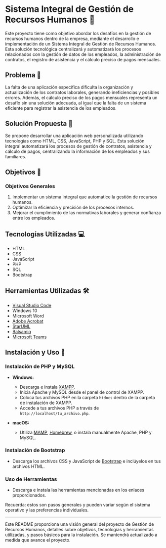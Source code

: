 # Sistema Integral de Gestión de Recursos Humanos 💼

Este proyecto tiene como objetivo abordar los desafíos en la gestión de recursos humanos dentro de la empresa, mediante el desarrollo e implementación de un Sistema Integral de Gestión de Recursos Humanos. Esta solución tecnológica centralizará y automatizará los procesos relacionados con la gestión de datos de los empleados, la administración de contratos, el registro de asistencia y el cálculo preciso de pagos mensuales.

## Problema 🤔

La falta de una aplicación específica dificulta la organización y actualización de los contratos laborales, generando ineficiencias y posibles errores. Además, el cálculo preciso de los pagos mensuales representa un desafío sin una solución adecuada, al igual que la falta de un sistema eficiente para registrar la asistencia de los empleados.

## Solución Propuesta 🚀

Se propone desarrollar una aplicación web personalizada utilizando tecnologías como HTML, CSS, JavaScript, PHP y SQL. Esta solución integral automatizará los procesos de gestión de contratos, asistencia y cálculo de pagos, centralizando la información de los empleados y sus familiares.

## Objetivos 🎯

### Objetivos Generales
1. Implementar un sistema integral que automatice la gestión de recursos humanos.
2. Optimizar la eficiencia y precisión de los procesos internos.
3. Mejorar el cumplimiento de las normativas laborales y generar confianza entre los empleados.

## Tecnologías Utilizadas 💻

- HTML
- CSS
- JavaScript
- PHP
- SQL
- Bootstrap

## Herramientas Utilizadas 🛠️

- [Visual Studio Code](https://code.visualstudio.com/)
- Windows 10
- Microsoft Word
- [Adobe Acrobat](https://acrobat.adobe.com/es/es/acrobat.html)
- [StarUML](http://staruml.io/)
- [Balsamiq](https://balsamiq.com/wireframes/)
- [Microsoft Teams](https://www.microsoft.com/es-ww/microsoft-365/microsoft-teams/download-app)

## Instalación y Uso 🔧

### Instalación de PHP y MySQL

- **Windows:**
  - Descarga e instala [XAMPP](https://www.apachefriends.org/es/index.html).
  - Inicia Apache y MySQL desde el panel de control de XAMPP.
  - Coloca tus archivos PHP en la carpeta `htdocs` dentro de la carpeta de instalación de XAMPP.
  - Accede a tus archivos PHP a través de `http://localhost/tu_archivo.php`.

- **macOS:**
  - Utiliza [MAMP](https://www.mamp.info/en/), [Homebrew](https://brew.sh/), o instala manualmente Apache, PHP y MySQL.

### Instalación de Bootstrap

- Descarga los archivos CSS y JavaScript de [Bootstrap](https://getbootstrap.com/) e inclúyelos en tus archivos HTML.

### Uso de Herramientas

- Descarga e instala las herramientas mencionadas en los enlaces proporcionados.

Recuerda: estos son pasos generales y pueden variar según el sistema operativo y las preferencias individuales.

---

Este README proporciona una visión general del proyecto de Gestión de Recursos Humanos, detalles sobre objetivos, tecnologías y herramientas utilizadas, y pasos básicos para la instalación. Se mantendrá actualizado a medida que avance el proyecto.
